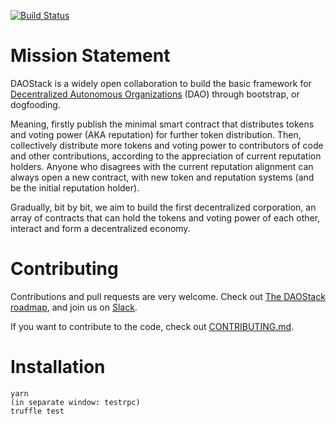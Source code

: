 [![Build Status](https://travis-ci.org/daostack/daostack.svg?branch=master)](https://travis-ci.org/daostack/daostack)

# Mission Statement

DAOStack is a widely open collaboration to build the basic framework for [Decentralized Autonomous Organizations](https://en.wikipedia.org/wiki/Decentralized_autonomous_organization) (DAO) through  bootstrap, or dogfooding.

Meaning, firstly publish the minimal smart contract that distributes tokens and voting power (AKA reputation) for further token distribution. Then, collectively distribute more tokens and voting power to contributors of code and other contributions, according to the appreciation of current reputation holders. Anyone who disagrees with the current reputation alignment can always open a new contract, with new token and reputation systems (and be the initial reputation holder). 

Gradually, bit by bit, we aim to build the first decentralized corporation, an array of contracts that can hold the tokens and voting power of each other, interact and form a decentralized economy.



# Contributing

Contributions and pull requests are very welcome. Check out [The DAOStack roadmap](docs/roadmap.md), and join us on [Slack](daostack.slack.com).

If you want to contribute to the code, check out  [CONTRIBUTING.md](CONTRIBUTING.md).

# Installation

```
yarn
(in separate window: testrpc)
truffle test
```
